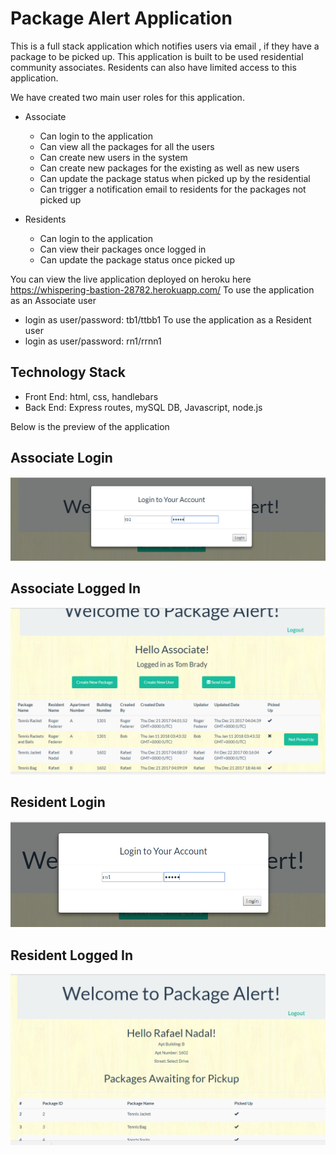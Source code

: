 # Package Alert Application 


This is a full stack application which notifies users via email , if they have a package to be picked up.
This application is built to be used residential community associates. Residents can also have limited access to this application.

We have created two main user roles for this application.

* Associate 
	* Can login to the application
	* Can view all the packages for all the users
	* Can create new users in the system
	* Can create new packages for the existing as well as new users
	* Can update the package status when picked up by the residential
	* Can trigger a notification email to residents for the packages not picked up

* Residents
	* Can login to the application
	* Can view their packages once logged in
	* Can update the package status once picked up


You can view the live application deployed on heroku here https://whispering-bastion-28782.herokuapp.com/
To use the application as an Associate user 
 * login as user/password: tb1/ttbb1
To use the application as a Resident user
 * login as user/password: rn1/rrnn1

## Technology Stack
* Front End: html, css, handlebars
* Back End: Express routes, mySQL DB, Javascript, node.js


Below is the preview of the application

## Associate Login
![Alt Text](/public/assets/images/AssociateLogin.PNG)

## Associate Logged In
![Alt Text](public/assets/images/AssociateLoggedIn.PNG)


## Resident Login
![Alt Text](/public/assets/images/ResidentLogin.PNG)

## Resident Logged In
![Alt Text](/public/assets/images/ResidentLoggedIn.PNG)